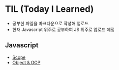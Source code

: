 # TIL (Today I Learned)
- 공부한 파일을 마크다운으로 작성해 업로드
- 현재 Javascript 위주로 공부하여 JS 위주로 업로드 예정

## Javascript
- [Scope](https://github.com/feanar729/TIL/blob/master/Javascript/study_Scope.md)
- [Object & OOP](https://github.com/feanar729/TIL/blob/master/Javascript/what%20is%20Object[03.19].md)